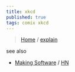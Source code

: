 ```yaml
---
title: xkcd
published: true
tags: comix xkcd
---
```

> [Home]() / [explain]()

see also
- [	Making Software](https://www.makingsoftware.com/) / [HN](https://news.ycombinator.com/item?id=43678144)